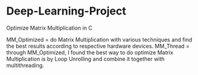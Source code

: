 # Deep-Learning-Project
Optimize Matrix Multiplication in C

MM_Optimized = do Matrix Multiplication with various techniques and find the best results according to respective hardware devices.
MM_Thread = through MM_Optimized, I found the best way to do optimize Matrix Multiplication is by Loop Unrolling and combine it together with multithreading.
